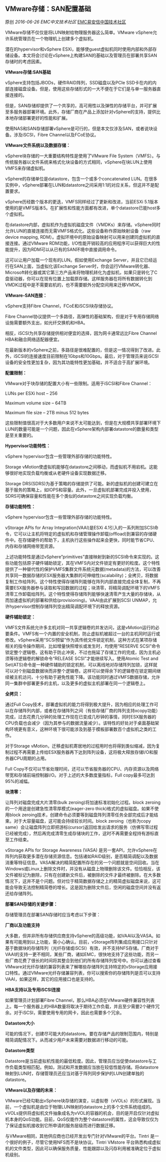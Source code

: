 ## VMware存储：SAN配置基础

原创 *2016-06-26* *EMC中文技术社区* [EMC易安信中国技术社区](https://mp.weixin.qq.com/s?__biz=MjM5NjY0NzAwMg==&mid=2651771086&idx=1&sn=8db725fb52021fe35aafe3ffd16e2b3e&scene=21##)

VMware存储不仅仅是将LUN映射给物理服务器这么简单。VMware vSphere允许系统管理员在一个物理机上创建多个虚拟机。

潜在的hypervisor和vSphere ESXi，能够使guest虚拟机同时使用内部和外部存储设备。本文将会讨论在vSphere上构建SAN的基础以及管理员在部署共享SAN存储时的考虑因素。

**VMware存储:SAN基础**

vSphere支持包括JBODs，硬件RAID阵列，SSD磁盘以及PCIe SSD卡在内的内部连接磁盘设备。但是，使用这些存储形式的一大不便在于它们是与单一服务器直接连接的。

但是，SAN存储却提供了一个共享的，高可用性以及弹性的存储平台，并可扩展至多服务器部署环境。此外，存储厂商在产品上添加针对vSphere的支持，提供比本地存储部署更好的性能和扩展。

使用NAS和SAN存储部署vSphere是可行的，但是本文仅涉及SAN，或者说块设备。涉及iSCSI，Fibre Channel以及FCoE协议。

 

**VMware文件系统以及数据存储：**

vSphere块存储的一大重要结构特性是使用了VMware File System（VMFS）。与传统服务器以文件系统来格式化块设备的方式相同，vSphere在块LUN上使用VMFS来存储虚拟机。

vSphere的存储单位是datastore，包含一个或多个concatenated LUN。在很多实例中，vSphere部署在LUN和datastore之间采用1:1的对应关系，但这并不是配置要求。

vSphere历经数个版本的更迭，VMFS同样经过了更新和改进，当前ESXi 5.1版本使用的是VMFS版本5。在扩展性和性能方面都有改进，单个datastore已能host多个虚拟机。

在datastore内部，虚拟机作为虚拟机磁盘文件（VMDKs）来存储。vSphere同时允许LUN的直接连接而无需VMFS格式化。这些设备称作原始映射设备（raw device mapping, RDM）。虚拟环境中的原始设备映射可以用来创建同虚拟机的直接连接。通过VMware RDM功能，I/O性能开销较高的应用程序可以获得巨大的性能提升，因为RDM可以从已有的SAN环境中直接调用命令。

这可以让用户加载一个现有的LUN。假如使用Exchange Server，并且它已经运行在SAN上面，当虚拟化该Exchange Server时，你会运行VMware转化器、Microsoft转化器或其它第三方产品来将物理机转化为虚拟机，如果只是转化了C盘驱动器，你可以在现有位置上加载原存储。这样服务器在将所有数据转化到VMDK过程中是不需要宕机的，也不需要额外分配空间用来迁移VMDK。

**VMware-SAN连接：**

vSphere支持Fibre Channel，FCoE和iSCSI块存储协议。

Fibre Channel协议提供一个多路径，高弹性的基础架构，但是对于专用存储网络设施需要额外支出，如光纤交换机和HBA。

相反，iSCSI为共享存储提供相对便宜的选择，因为网卡通常远比Fibre Channel HBA和融合网络适配器便宜。

在最新版本的vSphere之前，多路径是很难配置的，但是这一情况得到了改进。此外，iSCSI的连接速度目前限制在1Gbps和10Gbps。最后，对于管理员来说iSCSI设备的安全性更加复杂，因为其功能特性更加基础，并不适合于高扩展环境。

**配置限制：**

VMware对于块存储的配置大小有一些限制。适用于iSCSI和Fibre Channel：

LUNs per ESXi host – 256

Maximum volume size – 64TB

Maximum file size – 2TB minus 512 bytes

这些限制值很高对于大多数用户来说不太可能达到，但是在大规模共享部署环境下LUN的数量可能是一个问题，因此在vSphere架构内部署datastore的数量和类型是至关重要的。

**Hypervisor功能特性：**

vSphere hypervisor包含一些管理外部存储的功能特性。

Storage vMotion使虚拟机能够在datastore之间移动，而虚拟机不用宕机。这能够很好地实现负载均衡或从老硬件设备实现数据迁移。

Storage DRS(SDRS)为基于策略的存储提供了可能。新的虚拟机的创建可建立在基于服务的策略上，如IOPS和容量。此外，一旦虚拟机部署完成并投入使用，SDRS可确保容量和性能在多个类似的datastore之间实现负载均衡。

**存储功能特性：**

vSphere hypervisor包含一些管理外部存储的功能特性。

vStorage APIs for Array Integration(VAAI)是ESXi 4.1引入的一系列附加SCSI命令，它可以让主机将特定的虚拟机和存储管理操作卸载(offload)到兼容的存储硬件中。在存储硬件的帮助下，主机执行这些操作起来会更快，同时能节省CPU、内存和存储网络带宽资源。

上述功能特性是通过vSphere”primitives”直接映射到新的SCSI命令来实现的。这些功能包括原子硬件辅助锁定，其在VMFS内对文件锁定有更好的粒度。这个特性提供了一种替代性的保护VMFS集群文件系统元数据(metadata)的方法，可以改善共享同一数据存储的ESX服务器大集群的可伸缩性(scalability)；全拷贝，将数据复制工作给阵列。这个特性使得存储阵列能够在阵列内部直接完成全体复制，不再需要ESX服务器参与读取和写回数据的过程；块清零，将精简调配环境下的VMFS清零工作卸载给阵列。这个特性使得存储阵列能够快速清零产生大量的存储块，从而加速虚拟机的部署和供给(provisioning)。VAAI由此扩展到SCSI UNMAP，允许hypervisor控制存储阵列空出精简调配环境下的释放资源。

**硬件辅助锁定：**

VMFS文件系统允许多主机对同一共享逻辑卷的并发访问，这是vMotion运行的必要条件。VMFS有一个内置的安全机制，防止虚拟机被超过一台的主机同时运行或修改。vSphere采用“SCSI预留”作为其传统文件锁定机制，这种方式在某项存储相关的指令操作期间，比如增量快照增长或发生时，均使用“RESERVE SCSI”命令锁定整个逻辑卷。这有助于防止冲突，不过也拖延了存储工作的完成，因为主机必须等待逻辑卷的解锁命令“RELEASE SCSI”才能继续写入。使用Atomic Test and Set(ATS)命令是一种硬件辅助的锁定机制，可以离线地对存储阵列加锁，这样就可以对个别磁盘数据块而非整个逻辑卷。这样可以使得余下的逻辑卷在锁定期间继续被主机访问，十分有助于避免性能下降。该功能同时通过VMFS数据存储，允许同一集群中部署更多的主机，以及更多的虚拟主机部署在同一个逻辑卷上。

**全拷贝：**

通过Full Copy技术，部署虚拟机的能力将得到极大提升，因为相应的处理工作可以在存储阵列内部，或者在存储阵列之间（有些存储厂商的阵列支持xcopy功能）完成，过去花费几分钟的处理工作现在已变成几秒钟的事情，同时ESX服务器的CPU负载也会减少（因为其参与的数据流量减少）。该特性的好处对于桌面基础架构环境更有意义，这种环境下很可能涉及到基于模板部署数百个虚拟机之类的工作。

对于Storage vMotion，迁移虚拟机寄居地的过程用时也将得到类似缩减，因为复制过程不再需要上传给ESX服务器再下达到阵列设备，这将极大释放存储I/O和服务器CPU周期的占用。

Full Copy不仅可以节省处理时间，还可以节省服务器的CPU、内存资源以及网络带宽和存储前端控制器I/O。对于上述的大多数度量指标，Full copy最多可达到95%的减幅。

**块清零：**

让阵列对磁盘完成大片清零(bulk zeroing)将加速标准初始化过程。block zeroing的一个用途是创建急性清零厚模式(eager-zero thick)格式的虚拟磁盘。如果不使用block zeroing技术，创建命令必须要等到磁盘阵列清零任务全部完成后才能结束。对于大容量磁盘，这可能会持续较长时间。block zeroing（也称为copy same）会让磁盘阵列立即把游标(cursor)返回给发出请求的服务（仿佛写零过程已经被完成），然后再完成清零生成存储块的工作，这时不再需要全程持有游标直至工作结束。

vStorage APIs for Storage Awareness (VASA) 是另一套API，允许vSphere在阵列内获取更多潜在存储资源信息。包括诸如RAID级别，是否精简调配以及数据消重等特征信息。VASA解决的精简配置所存在的另一个问题就是空间回收。当在Windows或Linux上删除文件时，并没有从磁盘上物理删除该文件。恰恰相反，该文件被标记为删除，只有在创建新文件后，被删除的文件才最终被删除。在大多数情况下，这并不是个问题。但对位于精简数据存储之上的精简虚拟磁盘来说，这可能会导致无法控制精简卷的增长。这是因为删除文件后，空闲的磁盘空间并没有返还给存储阵列。

 

**部署SAN存储的关键步骤：**

存储管理员在部署SAN存储时应当考虑以下步骤：

**厂商以及功能支持**

大多数，但并非所有存储供应商支持vSphere的高级功能，如VAAI以及VASA。如果有可能用到以上功能，需小心确认。目前，vStorage阵列集成应用接口只针对基于数据块的存储阵列（光纤存储或iSCSI）有效，并不支持NFS存储。厂商对于VAAI的支持一更不相同，某些厂商，诸如EMC，很快地支持了这些功能，而另一些厂商花费了很长的时间将其整合到他们的所有存储阵列型号中。你可以通过查看VMware对光纤存储的兼容列表来了解哪些存储阵列支持特定的vStorage应用接口特性。通过VMware光纤存储兼容列表，你可以搜索你的存储阵列是否可以支持VAAI，如果这样，其它的应用接口也是支持的。

**HBA支持以及专用iSCSI连接**

如果管理员计划部署Fibre Channel，那么HBA必须在VMware硬件兼容性列表上。每一个服务器上的HBA数量将取决于期待工作负载，并且至少需要2个硬件冗余。对于iSCSI，需要使用专用的网卡，因此也需要多个冗余。

**Datastore大小**

可能的情况下，创建尽可能大的datastore。要在存储产品的限制范围内，特别是精简调配情况下。从而减少用户未来需要对数据进行移动的可能。

**Datastore类型**

Datastore是当前虚拟机性能的最低粒度。因此，管理员应当促使datastore与工作负载类型相匹配。例如，测试和开发数据应当放在较低性能存储。将datastore映射到LUN时，存储管理员还应当对基于阵列同步保护的LUN创建单独的datastore。

 

**VMware以及存储的未来：**

VMware已经勾勒出vSphere块存储的演变，以虚拟卷（vVOLs）的形式展现。当前，一个虚拟机是由位于物理LUN映射的datastore上的多个文件系统组成的。vVOLs提供将虚拟机文件抽象成名为vVOL的容器的机会，目的是开启仅针对虚拟机本身的QoS功能。目前，QoS仅能作为整个datastore的属性，这会导致仅仅为了保证虚拟机接收到它所申请的服务层级而进行数据迁移。

与VMware相同，其他供应商也已经开发出专门针对VMware的平台。Tintri 是一个很好的例子，尽管它使用NFS而不是块协议。Tintri VMstore 平台熟悉构成虚拟机的文件类型，因此可以确保服务质量，性能跟踪以及闪存利用被准确定位于虚拟机级别。